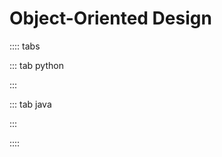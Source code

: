 # Object-Oriented Design

:::: tabs

::: tab python

<Jupyter filePath="ood/python.ipynb" />

:::

::: tab java

<Jupyter filePath="ood/java.ipynb" />

:::

::::
